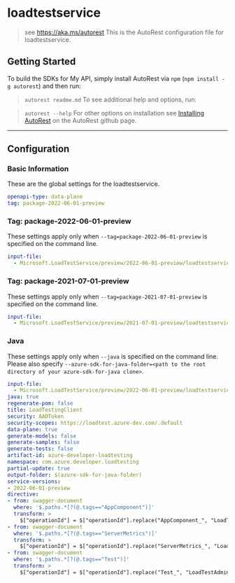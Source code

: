 # loadtestservice

> see https://aka.ms/autorest
This is the AutoRest configuration file for loadtestservice.

## Getting Started

To build the SDKs for My API, simply install AutoRest via `npm` (`npm install -g autorest`) and then run:

> `autorest readme.md`
To see additional help and options, run:

> `autorest --help`
For other options on installation see [Installing AutoRest](https://aka.ms/autorest/install) on the AutoRest github page.

---

## Configuration

### Basic Information

These are the global settings for the loadtestservice.

```yaml
openapi-type: data-plane
tag: package-2022-06-01-preview
```

### Tag: package-2022-06-01-preview

These settings apply only when `--tag=package-2022-06-01-preview` is specified on the command line.

```yaml $(tag) == 'package-2022-06-01-preview'
input-file:
  - Microsoft.LoadTestService/preview/2022-06-01-preview/loadtestservice.json
```

### Tag: package-2021-07-01-preview

These settings apply only when `--tag=package-2021-07-01-preview` is specified on the command line.

```yaml $(tag) == 'package-2021-07-01-preview'
input-file:
  - Microsoft.LoadTestService/preview/2021-07-01-preview/loadtestservice.json
```

### Java

These settings apply only when `--java` is specified on the command line.
Please also specify `--azure-sdk-for-java-folder=<path to the root directory of your azure-sdk-for-java clone>`.

```yaml $(java)
input-file:
  - Microsoft.LoadTestService/preview/2022-06-01-preview/loadtestservice.json
java: true
regenerate-pom: false
title: LoadTestingClient
security: AADToken
security-scopes: https://loadtest.azure-dev.com/.default
data-plane: true
generate-models: false
generate-samples: false
generate-tests: false
artifact-id: azure-developer-loadtesting
namespace: com.azure.developer.loadtesting
partial-update: true
output-folder: $(azure-sdk-for-java-folder)
service-versions:
- 2022-06-01-preview
directive:
- from: swagger-document
  where: '$.paths.*[?(@.tags=="AppComponent")]'
  transform: >
    $["operationId"] = $["operationId"].replace("AppComponent_", "LoadTestAdministration_");
- from: swagger-document
  where: '$.paths.*[?(@.tags=="ServerMetrics")]'
  transform: >
    $["operationId"] = $["operationId"].replace("ServerMetrics_", "LoadTestAdministration_");
- from: swagger-document
  where: '$.paths.*[?(@.tags=="Test")]'
  transform: >
    $["operationId"] = $["operationId"].replace("Test_", "LoadTestAdministration_");
```